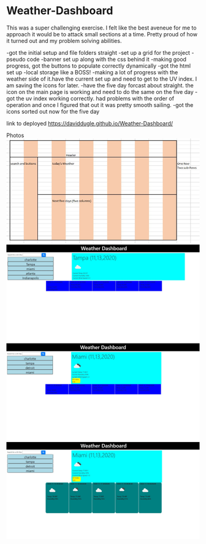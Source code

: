 # Weather-Dashboard

This was a super challenging exercise. I felt like the best aveneue for me to approach it would be to attack small sections at a time. Pretty proud of how it turned out and my problem solving abilities.

-got the initial setup and file folders straight
-set up a grid for the project
-pseudo code
-banner set up along with the css behind it
-making good progress, got the buttons to populate correctly dynamically
-got the html set up 
-local storage like a BOSS!
-making a lot of progress with the weather side of it.have the current set up and need to get to the UV index. I am saving the icons for later.
-have the five day forcast about straight. the icon on the main page is working and need to do the same on the five day
-got the uv index working correctly.  had problems with the order of operation and once I figured that out it was pretty smooth sailing.
-got the icons sorted out now for the five day






link to deployed
https://daviddugle.github.io/Weather-Dashboard/


Photos
![First Photo](https://github.com/daviddugle/Weather-Dashboard/blob/main/assets/Photos/grid%20layout.jpg)
![Second Photo](https://github.com/daviddugle/Weather-Dashboard/blob/main/assets/Photos/Screenshot%202020-11-13%20161820.jpg)
![Third Photo](https://github.com/daviddugle/Weather-Dashboard/blob/main/assets/Photos/Screenshot%202020-11-13%20200851.jpg)
![Fourth Photo](https://github.com/daviddugle/Weather-Dashboard/blob/main/assets/Photos/Screenshot%202020-11-13%20204346.jpg)
